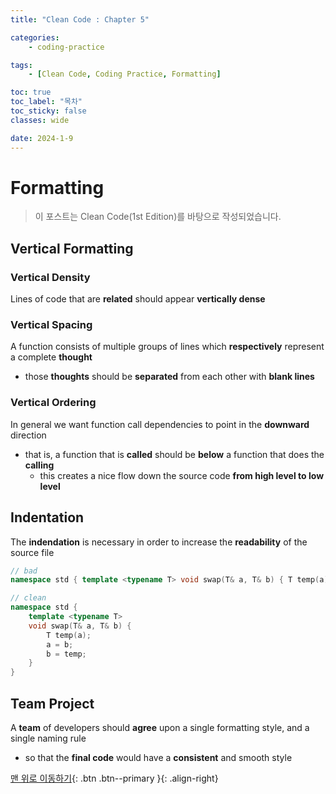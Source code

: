 ```yaml
---
title: "Clean Code : Chapter 5"

categories:
    - coding-practice

tags:
    - [Clean Code, Coding Practice, Formatting]

toc: true
toc_label: "목차"
toc_sticky: false
classes: wide

date: 2024-1-9
---
```


# Formatting	

> 이 포스트는 Clean Code(1st Edition)를 바탕으로 작성되었습니다.

## Vertical Formatting

### Vertical Density
Lines of code that are **related** should appear **vertically dense**

### Vertical Spacing
A function consists of multiple groups of lines which **respectively** represent a complete **thought**
- those **thoughts** should be **separated** from each other with **blank lines** 

### Vertical Ordering
In general we want function call dependencies to point in the **downward** direction
- that is, a function that is **called** should be **below** a function that does the **calling**
    * this creates a nice flow down the source code **from high level to low level**


## Indentation
The **indendation** is necessary in order to increase the **readability** of the source file
```c++
// bad
namespace std { template <typename T> void swap(T& a, T& b) { T temp(a); a = b; b = temp; } }

// clean
namespace std {
    template <typename T>
    void swap(T& a, T& b) {
        T temp(a);
        a = b;
        b = temp;
    }
}
```


## Team Project
A **team** of developers should **agree** upon a single formatting style, and a single naming rule
- so that the **final code** would have a **consistent** and smooth style


[맨 위로 이동하기](#){: .btn .btn--primary }{: .align-right}
